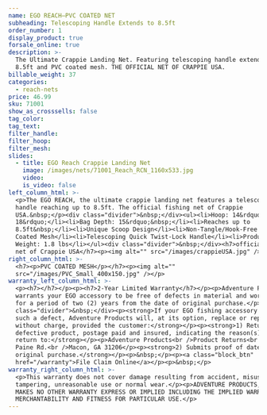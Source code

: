 ```yaml
---
name: EGO REACH—PVC COATED NET
subheading: Telescoping Handle Extends to 8.5ft
order_number: 1
display_product: true
forsale_online: true
description: >-
  The Ultimate Crappie Landing Net. Featuring telescoping handle extends to
  8.5ft and PVC coated mesh. THE OFFICIAL NET OF CRAPPIE USA.
billable_weight: 37
categories:
  - reach-nets
price: 46.99
sku: 71001
show_as_crosssells: false
tag_color:
tag_text:
filter_handle:
filter_hoop:
filter_mesh:
slides:
  - title: EGO Reach Crappie Landing Net
    image: /images/nets/71001_Reach_RCN_1160x533.jpg
    video:
    is_video: false
left_column_html: >-
  <p>The EGO REACH, the ultimate crappie landing net features a telescoping
  handle reaching up to 8.5ft. The official fishing net of Crappie
  USA.&nbsp;</p><div class="divider">&nbsp;</div><ul><li>Hoop: 14&rdquo; x
  18&rdquo;</li><li>Bag Depth: 15&rdquo;&nbsp;</li><li>Reaches up to
  8.5ft&nbsp;</li><li>Unique Scoop Design</li><li>Non-Tangle/Hook-Free PVC
  Coated Mesh</li><li>Telescoping Quick Twist-Lock Handle</li><li>Product
  Weight: 1.8 lbs</li></ul><div class="divider">&nbsp;</div><h7>official fishing
  net of Crappie USA</h7><p><img alt="" src="/images/crappieUSA.jpg" /></p>
right_column_html: >-
  <h7><p>PVC COATED MESH</p></h7><p><img alt=""
  src="/images/PVC_Small_400x150.jpg" /></p>
warranty_left_column_html: >-
  <p><h7></h7></p><p><h7>2-Year Limited Warranty</h7></p><p>Adventure Products
  warrants your EGO accessory to be free of defects in material and workmanship
  for a period of two (2) years from the date of original purchase.</p><div
  class="divider">&nbsp;</div><p><strong>If your EGO fishing accessory exhibits
  such a defect, Adventure Products will, at its option, replace or repair it
  without charge, provided the customer:</strong></p><p><strong>1) Returns the
  defective product, postage paid and insured, indicating the reason(s) for the
  return to:</strong></p><p>Adventure Products<br />Product Returns<br />889 Guy
  Paine Rd.<br />Macon, GA 31206</p><p><strong>2) Submits proof of date of
  original purchase.</strong></p><p>&nbsp;</p><p><a class="block_btn"
  href="/warranty">File Claim Online</a></p><p>&nbsp;</p>
warranty_right_column_html: >-
  <p>This warranty does not cover damage resulting from accident, misuse, abuse,
  tampering, unreasonable use or normal wear.</p><p>ADVENTURE PRODUCTS, INC.
  MAKES NO OTHER WARRANTY EXPRESS OR IMPLIED INCLUDING THE IMPLIED WARRANTIES OF
  MERCHANTABILITY AND FITNESS FOR PARTICULAR USE.</p>
---
```

